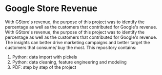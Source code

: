 # Google Store Revenue
With GStore's revenue, the purpose of this project was to identify the percentage as well as the customers that contributed for Google's revenue. With GStore's revenue, the purpose of this project was to identify the percentage as well as the customers that contributed for Google's revenue. The insights can better drive marketing campaigns and better target the customers that consume/ buy the most.
This repository contains:
1. Python: data import with pickels
2. Python: data cleaning, feature engineering and modeling
3. PDF: step by step of the project
